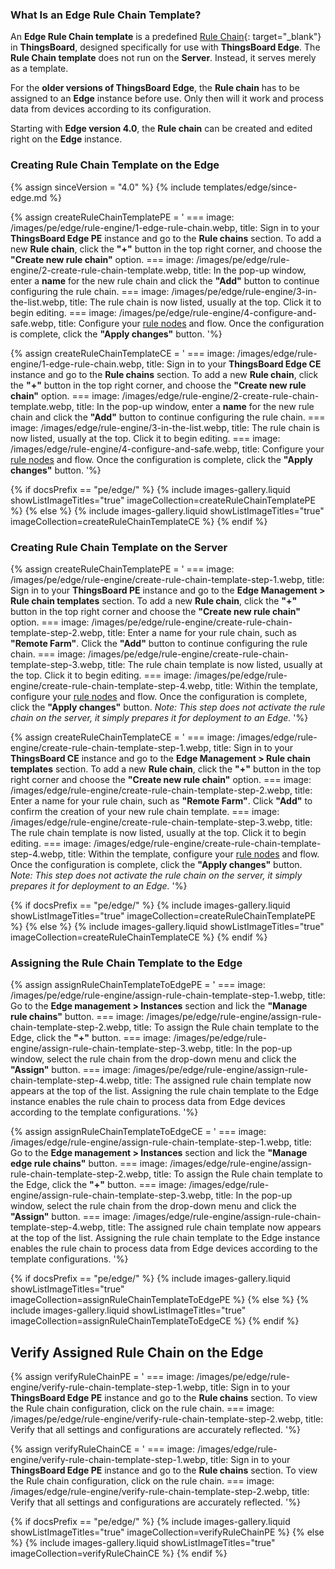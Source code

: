 ### What Is an Edge Rule Chain Template?

An **Edge Rule Chain template** is a predefined [Rule Chain](/docs/user-guide/rule-engine-2-0/overview/#rule-chain){: target="_blank"} in **ThingsBoard**, designed specifically for use with **ThingsBoard Edge**. 
The **Rule Chain template** does not run on the **Server**. 
Instead, it serves merely as a template. 

For the **older versions of ThingsBoard Edge**, the **Rule chain** has to be assigned to an **Edge** instance before use. Only then will it work and process data from devices according to its configuration.

Starting with **Edge version 4.0**, the **Rule chain** can be created and edited right on the **Edge** instance.

### Creating Rule Chain Template on the Edge

{% assign sinceVersion = "4.0" %}
{% include templates/edge/since-edge.md %}

{% assign createRuleChainTemplatePE = '
    ===
        image: /images/pe/edge/rule-engine/1-edge-rule-chain.webp,
        title: Sign in to your <b>ThingsBoard Edge PE</b> instance and go to the <b>Rule chains</b> section. To add a new <b>Rule chain</b>, click the <b>"+"</b> button in the top right corner, and choose the <b>"Create new rule chain"</b> option.
    ===
        image: /images/pe/edge/rule-engine/2-create-rule-chain-template.webp,
        title: In the pop-up window, enter a <b>name</b> for the new rule chain and click the <b>"Add"</b> button to continue configuring the rule chain.
    ===
        image: /images/pe/edge/rule-engine/3-in-the-list.webp,
        title: The rule chain is now listed, usually at the top. Click it to begin editing.
    ===
        image: /images/pe/edge/rule-engine/4-configure-and-safe.webp,
        title: Configure your <a href="/docs/pe/user-guide/rule-engine-2-0/overview/#rule-node" target="_blank">rule nodes</a> and flow. Once the configuration is complete, click the <b>"Apply changes"</b> button.
'%}

{% assign createRuleChainTemplateCE = '
    ===
        image: /images/edge/rule-engine/1-edge-rule-chain.webp,
        title: Sign in to your <b>ThingsBoard Edge CE</b> instance and go to the <b>Rule chains</b> section. To add a new <b>Rule chain</b>, click the <b>"+"</b> button in the top right corner, and choose the <b>"Create new rule chain"</b> option.
    ===
        image: /images/edge/rule-engine/2-create-rule-chain-template.webp,
        title: In the pop-up window, enter a <b>name</b> for the new rule chain and click the <b>"Add"</b> button to continue configuring the rule chain.
    ===
        image: /images/edge/rule-engine/3-in-the-list.webp,
        title: The rule chain is now listed, usually at the top. Click it to begin editing.
    ===
        image: /images/edge/rule-engine/4-configure-and-safe.webp,
        title: Configure your <a href="/docs/user-guide/rule-engine-2-0/overview/#rule-node" target="_blank">rule nodes</a> and flow. Once the configuration is complete, click the <b>"Apply changes"</b> button.
'%}

{% if docsPrefix == "pe/edge/" %}
{% include images-gallery.liquid showListImageTitles="true" imageCollection=createRuleChainTemplatePE %}
{% else %}
{% include images-gallery.liquid showListImageTitles="true" imageCollection=createRuleChainTemplateCE %}
{% endif %}

### Creating Rule Chain Template on the Server

{% assign createRuleChainTemplatePE = '
    ===
        image: /images/pe/edge/rule-engine/create-rule-chain-template-step-1.webp,
        title: Sign in to your <b>ThingsBoard PE</b> instance and go to the <b>Edge Management > Rule chain templates</b> section. To add a new **Rule chain**, click the <b>"+"</b> button in the top right corner and choose the <b>"Create new rule chain"</b> option.
    ===
        image: /images/pe/edge/rule-engine/create-rule-chain-template-step-2.webp,
        title: Enter a name for your rule chain, such as <b>"Remote Farm"</b>. Click the <b>"Add"</b> button to continue configuring the rule chain.
    ===
        image: /images/pe/edge/rule-engine/create-rule-chain-template-step-3.webp,
        title: The rule chain template is now listed, usually at the top. Click it to begin editing.
    ===
        image: /images/pe/edge/rule-engine/create-rule-chain-template-step-4.webp,
        title: Within the template, configure your <a href="/docs/pe/user-guide/rule-engine-2-0/overview/#rule-node" target="_blank">rule nodes</a> and flow. Once the configuration is complete, click the <b>"Apply changes"</b> button. <i>Note: This step does not activate the rule chain on the server, it simply prepares it for deployment to an Edge.</i>
'%}

{% assign createRuleChainTemplateCE = '
    ===
        image: /images/edge/rule-engine/create-rule-chain-template-step-1.webp,
        title: Sign in to your <b>ThingsBoard CE</b> instance and go to the <b>Edge Management > Rule chain templates</b> section. To add a new <b>Rule chain</b>, click the <b>"+"</b> button in the top right corner and choose the <b>"Create new rule chain"</b> option.
    ===
        image: /images/edge/rule-engine/create-rule-chain-template-step-2.webp,
        title: Enter a name for your rule chain, such as <b>"Remote Farm"</b>. Click <b>"Add"</b> to confirm the creation of your new rule chain template.
    ===
        image: /images/edge/rule-engine/create-rule-chain-template-step-3.webp,
        title: The rule chain template is now listed, usually at the top. Click it to begin editing.
    ===
        image: /images/edge/rule-engine/create-rule-chain-template-step-4.webp,
        title: Within the template, configure your <a href="/docs/user-guide/rule-engine-2-0/overview/#rule-node" target="_blank">rule nodes</a> and flow. Once the configuration is complete, click the <b>"Apply changes"</b> button. <i>Note: This step does not activate the rule chain on the server, it simply prepares it for deployment to an Edge.</i>
'%}

{% if docsPrefix == "pe/edge/" %}
{% include images-gallery.liquid showListImageTitles="true" imageCollection=createRuleChainTemplatePE %}
{% else %}
{% include images-gallery.liquid showListImageTitles="true" imageCollection=createRuleChainTemplateCE %}
{% endif %}

### Assigning the Rule Chain Template to the Edge

{% assign assignRuleChainTemplateToEdgePE = '
    ===
        image: /images/pe/edge/rule-engine/assign-rule-chain-template-step-1.webp,
        title: Go to the <b>Edge management > Instances</b> section and lick the <b>"Manage rule chains"</b> button.
    ===
        image: /images/pe/edge/rule-engine/assign-rule-chain-template-step-2.webp,
        title: To assign the Rule chain template to the Edge, click the <b>"+"</b> button.
    ===
        image: /images/pe/edge/rule-engine/assign-rule-chain-template-step-3.webp,
        title: In the pop-up window, select the rule chain from the drop-down menu and click the <b>"Assign"</b> button.
    ===
        image: /images/pe/edge/rule-engine/assign-rule-chain-template-step-4.webp,
        title: The assigned rule chain template now appears at the top of the list. Assigning the rule chain template to the Edge instance enables the rule chain to process data from Edge devices according to the template configurations.
'%}

{% assign assignRuleChainTemplateToEdgeCE = '
    ===
        image: /images/edge/rule-engine/assign-rule-chain-template-step-1.webp,
        title: Go to the <b>Edge management > Instances</b> section and lick the <b>"Manage edge rule chains"</b> button.
    ===
        image: /images/edge/rule-engine/assign-rule-chain-template-step-2.webp,
        title: To assign the Rule chain template to the Edge, click the <b>"+"</b> button.
    ===
        image: /images/edge/rule-engine/assign-rule-chain-template-step-3.webp,
        title: In the pop-up window, select the rule chain from the drop-down menu and click the <b>"Assign"</b> button.
    ===
        image: /images/edge/rule-engine/assign-rule-chain-template-step-4.webp,
        title: The assigned rule chain template now appears at the top of the list. Assigning the rule chain template to the Edge instance enables the rule chain to process data from Edge devices according to the template configurations.
'%}

{% if docsPrefix == "pe/edge/" %}
{% include images-gallery.liquid showListImageTitles="true" imageCollection=assignRuleChainTemplateToEdgePE %}
{% else %}
{% include images-gallery.liquid showListImageTitles="true" imageCollection=assignRuleChainTemplateToEdgeCE %}
{% endif %}

## Verify Assigned Rule Chain on the Edge

{% assign verifyRuleChainPE = '
    ===
        image: /images/pe/edge/rule-engine/verify-rule-chain-template-step-1.webp,
        title: Sign in to your <b>ThingsBoard Edge PE</b> instance and go to the <b>Rule chains</b> section. To view the Rule chain configuration, click on the rule chain.
    ===
        image: /images/pe/edge/rule-engine/verify-rule-chain-template-step-2.webp,
        title: Verify that all settings and configurations are accurately reflected.
'%}

{% assign verifyRuleChainCE = '
    ===
        image: /images/edge/rule-engine/verify-rule-chain-template-step-1.webp,
        title: Sign in to your <b>ThingsBoard Edge PE</b> instance and go to the <b>Rule chains</b> section. To view the Rule chain configuration, click on the rule chain.
    ===
        image: /images/edge/rule-engine/verify-rule-chain-template-step-2.webp,
        title: Verify that all settings and configurations are accurately reflected.
'%}

{% if docsPrefix == "pe/edge/" %}
{% include images-gallery.liquid showListImageTitles="true" imageCollection=verifyRuleChainPE %}
{% else %}
{% include images-gallery.liquid showListImageTitles="true" imageCollection=verifyRuleChainCE %}
{% endif %}

